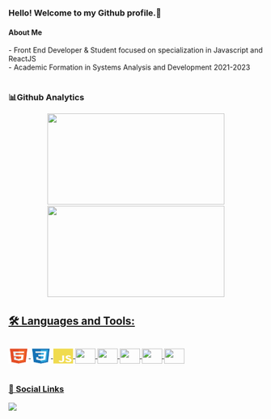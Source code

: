 ### Hello! Welcome to my Github profile.👋
<h4>About Me</h4>
- Front End Developer & Student focused on specialization in Javascript and ReactJS<br>
- Academic Formation in Systems Analysis and Development 2021-2023 <br>

<br>
<h3>📊Github Analytics</h3>
<div align="center">
  <a href="https://github.com/Shintakuenzou">
  <img width="350em" height="180em" src="https://github-readme-stats.vercel.app/api?username=Shintakuenzou&show_icons=true&theme=dark&include_all_commits=true&count_private=true" />
  <img width="350em" height="180em" src="https://github-readme-stats.vercel.app/api/top-langs/?username=Shintakuenzou&layout=compact&langs_count=7&theme=dark" />
</div>

## 🛠 Languages and Tools:
<div style="display: inline_block"><br>
  <img align="center" height="30" width="40" src="https://raw.githubusercontent.com/devicons/devicon/master/icons/html5/html5-original.svg">
  <img align="center" height="30" width="40" src="https://raw.githubusercontent.com/devicons/devicon/master/icons/css3/css3-original.svg">
  <img align="center" height="30" width="40" src="https://raw.githubusercontent.com/devicons/devicon/master/icons/javascript/javascript-plain.svg">
  <img align="center" height="30" width="40" src="https://cdn.jsdelivr.net/gh/devicons/devicon/icons/react/react-original.svg" />
  <img align="center" height="30" width="40" src="https://cdn.jsdelivr.net/gh/devicons/devicon/icons/bootstrap/bootstrap-original.svg" />
  <img align="center" height="30" width="40" src="https://cdn.jsdelivr.net/gh/devicons/devicon/icons/sass/sass-original.svg" />
  <img align="center" height="30" width="40" src="https://cdn.jsdelivr.net/gh/devicons/devicon/icons/tailwindcss/tailwindcss-plain.svg" />
  <img align="center" height="30" width="40" src="https://cdn.jsdelivr.net/gh/devicons/devicon/icons/redux/redux-original.svg" />
</div>

<br>
<div>
  <h3>🔗 Social Links</h3>
  <a href="https://www.linkedin.com/in/felipe-enzou-shintaku-martins-okada-256704219" target="_blank">
    <img src="https://img.shields.io/badge/-LinkedIn-%230077B5?style=for-the-badge&logo=linkedin&logoColor=white" target="_blank">
  </a> 
</div>



